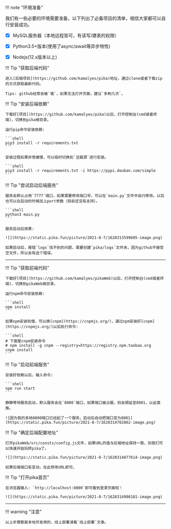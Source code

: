 !!! note "环境准备"

  我们有一些必要的环境需要准备，以下列出了必备项目的清单，相信大家都可以自行安装成功。

- [x] MySQL服务器（本地远程皆可，有读写/建表的权限）

- [x] Python3.5+版本(使用了async/await等异步特性)

- [x] Nodejs(12.x版本以上)


!!! Tip "获取后端代码"

    进入[后端项目](https://github.com/kamalyes/pika)地址，通过clone或者下载zip的方式获取最新代码。

    Tips: github经常会被`墙`，如果无法打开页面，建议`多刷几次`。


!!! Tip "安装后端依赖"


    下载好[项目](https://github.com/kamalyes/pika)以后，打开控制台(cmd或者终端)，切换到pika根目录。

    运行pip命令安装依赖:

    ```shell
    pip3 install -r requirements.txt
    ```

    安装过程如果非常缓慢，可以临时切换到`豆瓣源`进行安装。

    ```shell
    pip3 install -r requirements.txt -i https://pypi.douban.com/simple
    ```

!!! Tip "尝试启动后端服务"

	服务会默认占用`7777`端口，如果需要修改端口号，可以在`main.py`文件中自行修改。以后也可以在启动的时候加上port参数（目前还没有支持）。

	```shell
	python3 main.py
	```

    服务启动后效果:

    ![](https://static.pika.fun/picture/2021-8-7/1628313599605-image.png)

    如果启动后，报错`logs`找不到的问题，需要创建`pika/logs`文件夹，因为github不接受空文件，所以会有这个错误。


---

!!! Tip "获取前端代码"

    下载好[项目](https://github.com/kamalyes/pikaWeb)以后，打开控制台(cmd或者终端)，切换到pikaWeb根目录。

    运行npm命令安装依赖:

    ```shell
    npm install
    ```

    如果npm安装较慢，可以换[cnpm](https://cnpmjs.org/)，通过npm安装好[cnpm](https://cnpmjs.org/)以后执行命令:

    ```shell
    # 下面是cnpm安装命令
    # npm install -g cnpm --registry=https://registry.npm.taobao.org
    cnpm install
    ```

!!! Tip "启动前端服务"

    安装好依赖以后，输入命令:

    ```shell
    npm run start
    ```

    静静等待服务启动，默认服务会在`8000`端口，如果端口被占据，则会顺延至8001，以此类推。

    ![因为我的本地8000端口已经起了一个服务，启动后自动把端口变为8001](https://static.pika.fun/picture/2021-8-7/1628314762862-image.png)

!!! Tip "确定后端配置地址"

    打开pikaWeb/src/consts/config.js文件，如果URL的值与后端地址保持一致，则我们可以快速开始玩转pika了。

    ![](https://static.pika.fun/picture/2021-8-7/1628314877614-image.png)

    如果后端端口有变动，在此修改URL即可。

!!! Tip "打开pika首页"

    在浏览器输入: `http://localhost:8000`即可看到登录页面啦！

    ![](https://static.pika.fun/picture/2021-8-7/1628314986181-image.png)


---

!!! warning "注意"

    以上步骤都是本地开发用的，线上部署请看`线上部署`文章。